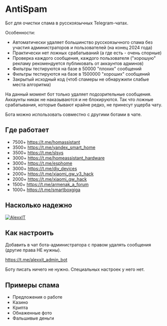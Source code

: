 # AntiSpam

Бот для очистки спама в русскоязычных Telegram-чатах.

Особенности:

- Автоматически удаляет большинство русскоязычного спама без участия администраторов и пользователей (на конец 2024 года)
- Практически нет ложных срабатываний (а где есть - очень спорные)
- Проверка каждого сообщения, каждого пользователя ("хорошую" рекламу рекомендуется публиковать от аккаунтов админов)
- Фильтры тестируются на базе в 50000 "плохих" сообщений
- Фильтры тестируются на базе в 1500000 "хороших" сообщений
- Закрытый исходный код (чтоб спамеры не обнаружили слабые места алгоритма)

На данный момент бот только удаляет подозрительные сообщения. Аккаунты никак не наказываются и не блокируются. Так что ложные срабатывания, которые бывают крайне редко, не принесут ущерба чату. 

Бота можно использовать совместно с другими ботами в чате.

## Где работает

- 7500+ https://t.me/homassistant
- 3500+ https://t.me/yandex_smart_home
- 3500+ https://t.me/slsys
- 3000+ https://t.me/homeassistant_hardware
- 3000+ https://t.me/esphome
- 3000+ https://t.me/diy_devices
- 2000+ https://t.me/xiaomi_gw_v3_hack
- 2000+ https://t.me/xiaomi_gw_hack
- 1500+ https://t.me/armenak_a_forum
- 1000+ https://t.me/smartboxgiga

## Насколько надежно

[![AlexxIT](https://github-readme-stats.vercel.app/api?username=alexxit&hide=prs,issues&show_icons=true)](https://github.com/AlexxIT)

## Как настроить

Добавить в чат бота-администратора с правом удалять сообщения (другие права НЕ нужны).

https://t.me/alexxit_admin_bot

Боту писать ничего не нужно. Специальных настроек у него нет.

## Примеры спама

- Предложения о работе
- Казино
- Крипта
- Обнаженные фото
- Фальшивые деньги
